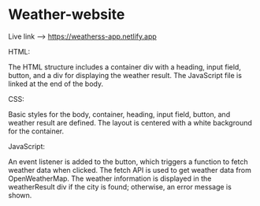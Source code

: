 # Weather-website

Live link -->   https://weatherss-app.netlify.app

HTML:

The HTML structure includes a container div with a heading, input field, button, and a div for displaying the weather result.
The JavaScript file is linked at the end of the body.

CSS:

Basic styles for the body, container, heading, input field, button, and weather result are defined.
The layout is centered with a white background for the container.


JavaScript:

An event listener is added to the button, which triggers a function to fetch weather data when clicked.
The fetch API is used to get weather data from OpenWeatherMap.
The weather information is displayed in the weatherResult div if the city is found; otherwise, an error message is shown.
